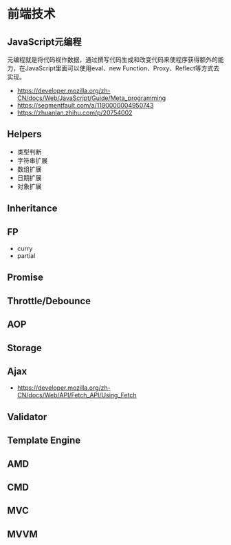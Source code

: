# 前端技术
## JavaScript元编程
元编程就是将代码视作数据，通过撰写代码生成和改变代码来使程序获得额外的能力，在JavaScript里面可以使用eval、new Function、Proxy、Reflect等方式去实现。 
- https://developer.mozilla.org/zh-CN/docs/Web/JavaScript/Guide/Meta_programming
- https://segmentfault.com/a/1190000004950743
- https://zhuanlan.zhihu.com/p/20754002
## Helpers
- 类型判断
- 字符串扩展
- 数组扩展
- 日期扩展
- 对象扩展
## Inheritance
## FP
- curry
- partial
## Promise
## Throttle/Debounce
## AOP
## Storage
## Ajax
- https://developer.mozilla.org/zh-CN/docs/Web/API/Fetch_API/Using_Fetch
## Validator
## Template Engine
## AMD
## CMD
## MVC
## MVVM